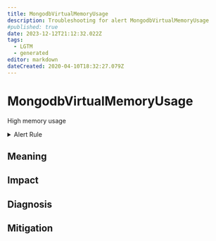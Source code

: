 ```yaml
---
title: MongodbVirtualMemoryUsage
description: Troubleshooting for alert MongodbVirtualMemoryUsage
#published: true
date: 2023-12-12T21:12:32.022Z
tags: 
  - LGTM
  - generated
editor: markdown
dateCreated: 2020-04-10T18:32:27.079Z
---
```


# MongodbVirtualMemoryUsage

High memory usage

<details>
  <summary>Alert Rule</summary>

{{% rule "mongodb/dcu-mongodb-exporter.yml" "MongodbVirtualMemoryUsage" %}}

{{% comment %}}

```yaml
alert: MongodbVirtualMemoryUsage
expr: (sum(mongodb_memory{type="virtual"}) BY (instance) / sum(mongodb_memory{type="mapped"}) BY (instance)) > 3
for: 2m
labels:
    severity: warning
annotations:
    summary: MongoDB virtual memory usage (instance {{ $labels.instance }})
    description: |-
        High memory usage
          VALUE = {{ $value }}
          LABELS = {{ $labels }}
    runbook: https://github.com/srerun/prometheus-alerts/blob/main/content/runbooks/dcu-mongodb-exporter/MongodbVirtualMemoryUsage.md

```

{{% /comment %}}

</details>


## Meaning
[//]: # "Short paragraph that explains what the alert means"


## Impact
[//]: # "What could / will happen if the alert is not addressed"



## Diagnosis
[//]: # "Steps to take to identify the cause of the problem"



## Mitigation
[//]: # "The steps necessary to resolve the alert"
